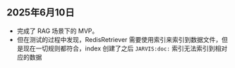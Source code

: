 ##  2025年6月10日
- 完成了 RAG 场景下的 MVP。
- 但在测试的过程中发现，RedisRetriever 需要使用索引来索引到数据文件，但是现在一切规则都符合，index 创建了之后 `JARVIS:doc:` 索引无法索引到相对应的数据
